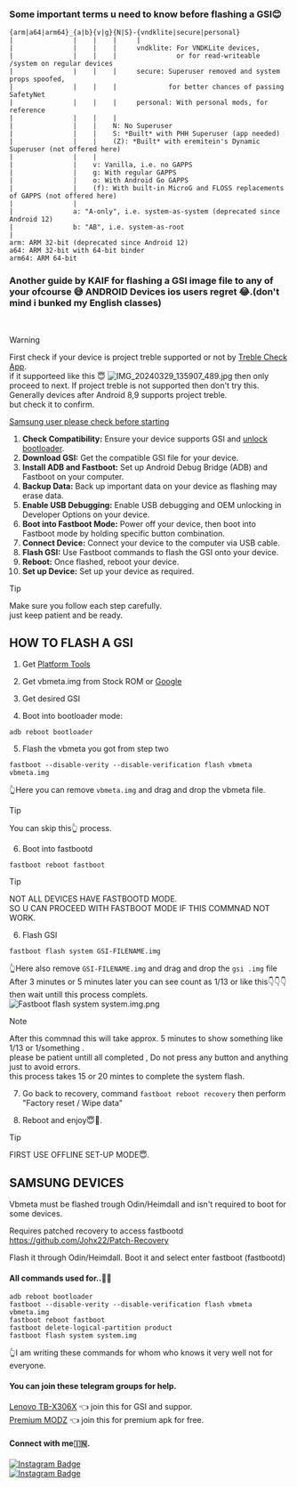 ### Some important terms u need to know before flashing a GSI😊
```
{arm|a64|arm64}_{a|b}{v|g}{N|S}-{vndklite|secure|personal}
|               |    |    |     |
|               |    |    |     vndklite: For VNDKLite devices,
|               |    |    |               or for read-writeable /system on regular devices
|               |    |    |     secure: Superuser removed and system props spoofed,
|               |    |    |             for better chances of passing SafetyNet
|               |    |    |     personal: With personal mods, for reference
|               |    |    |
|               |    |    N: No Superuser
|               |    |    S: *Built* with PHH Superuser (app needed)
|               |    |    (Z): *Built* with eremitein's Dynamic Superuser (not offered here)
|               |    |
|               |    v: Vanilla, i.e. no GAPPS
|               |    g: With regular GAPPS
|               |    o: With Android Go GAPPS
|               |    (f): With built-in MicroG and FLOSS replacements of GAPPS (not offered here)
|               |
|               a: "A-only", i.e. system-as-system (deprecated since Android 12)
|               b: "AB", i.e. system-as-root
|
arm: ARM 32-bit (deprecated since Android 12)
a64: ARM 32-bit with 64-bit binder
arm64: ARM 64-bit
```


### Another guide by KAIF for flashing a GSI image file to any of your ofcourse 😅 ANDROID Devices ios users regret 😂.(don't mind i bunked my English classes)
<br>

>[!WARNING]
>First check if your device is project treble supported or not by [Treble Check App](https://play.google.com/store/apps/details?id=tk.hack5.treblecheck). <br>
if it supporteed like this 😇
>![IMG_20240329_135907_489.jpg](https://github.com/mkr-infinity/Guide-to-unlocking-bootloader/assets/125804924/795d0bdc-e315-442c-a12d-f20d6292825e) then only proceed to next.
>If project treble is not supported then don't try this.
><br> Generally devices after Android 8,9 supports project treble.<br>
but check it to confirm.



[Samsung user please check before starting](#samsung-devices)

1. **Check Compatibility:** Ensure your device supports GSI and [unlock bootloader](https://github.com/mkr-infinity/Guide-to-unlocking-bootloader).
2. **Download GSI:** Get the compatible GSI file for your device.
3. **Install ADB and Fastboot:** Set up Android Debug Bridge (ADB) and Fastboot on your computer.
4. **Backup Data:** Back up important data on your device as flashing may erase data.
5. **Enable USB Debugging:** Enable USB debugging and OEM unlocking in Developer Options on your device.
6. **Boot into Fastboot Mode:** Power off your device, then boot into Fastboot mode by holding specific button combination.
7. **Connect Device:** Connect your device to the computer via USB cable.
8. **Flash GSI:** Use Fastboot commands to flash the GSI onto your device.
9. **Reboot:** Once flashed, reboot your device.
10. **Set up Device:** Set up your device as required.

>[!TIP]
>Make sure you follow each step carefully. <br>
>just keep patient and be ready.

## HOW TO FLASH A GSI

1. Get [Platform Tools](https://developer.android.com/studio/releases/platform-tools#downloads)

2. Get vbmeta.img from Stock ROM or [Google](https://dl.google.com/developers/android/qt/images/gsi/vbmeta.img)

3. Get desired GSI

4. Boot into bootloader mode:
```
adb reboot bootloader
```
5. Flash the vbmeta you got from step two
```
fastboot --disable-verity --disable-verification flash vbmeta vbmeta.img
```
👆Here you can remove ```vbmeta.img``` and drag and drop the vbmeta file.
<br>
>[!TIP]
>You can skip this👆 process.

6. Boot into fastbootd
```
fastboot reboot fastboot
```
>[!TIP]
>NOT ALL DEVICES HAVE FASTBOOTD MODE. <br>
SO U CAN PROCEED WITH FASTBOOT MODE IF THIS COMMNAD NOT WORK.



6. Flash GSI
 ```
fastboot flash system GSI-FILENAME.img

```
👆Here also remove ```GSI-FILENAME.img``` and drag and drop the ```gsi .img``` file <br>
After 3 minutes or 5 minutes later you  can see count as 1/13 or like this👇👇👇 <br>
then wait untill this process complets.![Fastboot flash system system.img.png](https://github.com/mkr-infinity/Guide-to-unlocking-bootloader/assets/125804924/636a3fcf-4bc1-44db-85fb-2f6e42661455)
>[!NOTE]
>After this commnad this will take approx. 5 minutes to show something like 1/13 or 1/something . <br>
>please be patient untill all completed , Do not press any button and anything just to avoid errors.<br>
>this process takes 15 or 20 mintes to complete the system flash.<br>

7. Go back to recovery, command  `fastboot reboot recovery` then perform "Factory reset / Wipe data"

8. Reboot and enjoy😇🥳. <br>

>[!TIP]
>FIRST USE OFFLINE SET-UP MODE😇.




## SAMSUNG DEVICES

Vbmeta must be flashed trough Odin/Heimdall and isn't required to boot for some devices.

Requires patched recovery to access fastbootd
https://github.com/Johx22/Patch-Recovery

Flash it through Odin/Heimdall.
Boot it and select enter fastboot (fastbootd) <br>



#### All commands used for..💁‍♂️
```
adb reboot bootloader
fastboot --disable-verity --disable-verification flash vbmeta vbmeta.img
fastboot reboot fastboot
fastboot delete-logical-partition product 
fastboot flash system system.img
```
👆I am writing these commands for whom who knows it very well not for everyone.

#### You can join these telegram groups for help.
[Lenovo TB-X306X](https://t.me/lenovotbx306xchat) 👈 join this for GSI and suppor. <br>
[Premium MODZ](https://t.me/mkrinfinity) 👈 join this for premium apk for free.

#### Connect with me🇮🇳.
<div id="badges">
  <a href="https://www.instagram.com/mkr_infinity/">
    <img src="https://img.shields.io/badge/Instagram-red?style=for-the-badge&logo=Instagram&logoColor=blue" alt="Instagram Badge"/>
  </a>  
</div>

<div id="badges">
  <a href="https://t.me/mkr_infinity">
    <img src="https://img.shields.io/badge/Telegram-red?style=for-the-badge&logo=telegram&logoColor=blue" alt="Instagram Badge"/>
  </a>  
</div>
